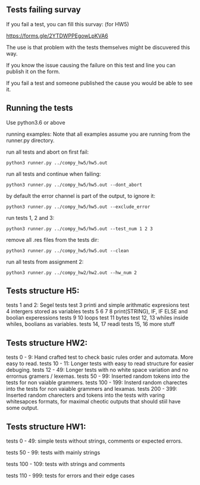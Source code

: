 ## Tests failing survay
If you fail a test, you can fill this survay: (for HW5)

https://forms.gle/2YTDWPPEgowLpKVA6

The use is that problem with the tests themselves might be discuvered this way.

If you know the issue causing the failure on this test and line you can publish it on the form.

If you fail a test and someone published the cause you would be able to see it.



## Running the tests

Use python3.6 or above



running examples: 
Note that all examples assume you are running from the runner.py directory.

run all tests and abort on first fail:

`python3 runner.py ../compy_hw5/hw5.out`

run all tests and continue when failing:

`python3 runner.py ../compy_hw5/hw5.out --dont_abort`

by default the error channel is part of the output, to ignore it:

`python3 runner.py ../compy_hw5/hw5.out --exclude_error`

run tests 1, 2 and 3:

`python3 runner.py ../compy_hw5/hw5.out --test_num 1 2 3`

remove all .res files from the tests dir:

`python3 runner.py ../compy_hw5/hw5.out --clean`

run all tests from assignment 2:

`python3 runner.py ../compy_hw2/hw2.out --hw_num 2`


## Tests structure H5:
tests 1 and 2: Segel tests
test 3 printi and simple arithmatic expresions
test 4 intergers stored as variables
tests 5 6 7 8 print(STRING), IF, IF ELSE and boolian experessions
tests 9 10 loops
test 11 bytes
test 12, 13 whiles inside whiles, boolians as variables.
tests 14, 17 readi
tests 15, 16 more stuff



## Tests structure HW2:
tests 0 - 9: Hand crafted test to check basic rules order and automata. More easy to read.
tests 10 - 11: Longer tests with easy to read structure for easier debuging.
tests 12 - 49: Longer tests with no white space variation and no errornus gramers / lexemas.
tests 50 - 99: Inserted random tokens into the tests for non vaiable grammers.
tests 100 - 199: Insterd random charectes into the tests for non vaiable grammers and lexamas.
tests 200 - 399: Inserted random charecters and tokens into the tests with varing whitesapces formats, for maximal cheotic outputs that should stiil have some output.


## Tests structure HW1:

tests 0 - 49: simple tests without strings, comments or expected errors.

tests 50 - 99: tests with mainly strings

tests 100 - 109: tests with strings and comments

tests 110 - 999: tests for errors and their edge cases
